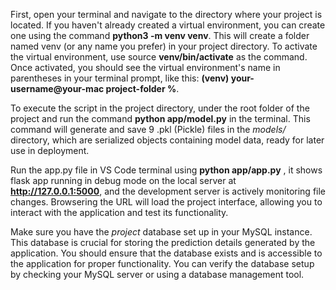 First, open your terminal and navigate to the directory where your project is located. If you haven't already created a virtual environment, you can create one using the command **python3 -m venv venv**. This will create a folder named venv (or any name you prefer) in your project directory. To activate the virtual environment, use source **venv/bin/activate** as the command. Once activated, you should see the virtual environment's name in parentheses in your terminal prompt, like this: **(venv) your-username@your-mac project-folder %**.

To execute the script in the project directory, under the root folder of the project and run the command **python app/model.py** in the terminal. This command will generate and save 9 .pkl (Pickle) files in the _models/_ directory, which are serialized objects containing model data, ready for later use in deployment.

Run the app.py file in VS Code terminal using **python app/app.py** , it shows flask app running in debug mode on the local server at **http://127.0.0.1:5000**, and the development server is actively monitoring file changes. Browsering the URL will load the project interface, allowing you to interact with the application and test its functionality.

Make sure you have the _project_ database set up in your MySQL instance. This database is crucial for storing the prediction details generated by the application. You should ensure that the database exists and is accessible to the application for proper functionality. You can verify the database setup by checking your MySQL server or using a database management tool.
